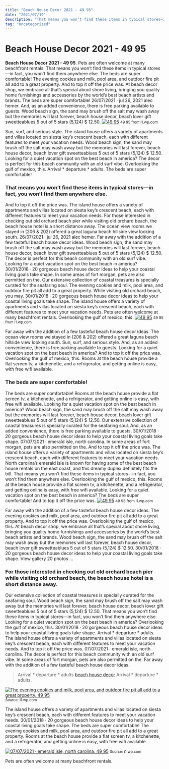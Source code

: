```yaml
---
title: "Beach House Decor 2021 - 49 95"
date: "2021/07/19"
description: "That means you won’t find these items in typical stores—in fact, you won’t find them anywhere else."
tag: "Uncategorized"
---
```


# Beach House Decor 2021 - 49 95
**Beach House Decor 2021 - 49 95**. Pets are often welcome at many beachfront rentals. That means you won’t find these items in typical stores—in fact, you won’t find them anywhere else. The beds are super comfortable! The evening cookies and milk, pool area, and outdoor fire pit all add to a great property. And to top it off the price was.
At beach decor shop, we embrace all that’s special about shore living, bringing you quality home furnishings and accessories by the world’s best beach artists and brands. The beds are super comfortable! 26/07/2021 · jul 26, 2021 alec hemer. And, as an added convenience, there is free parking available to guests. Wood beach sign, the sand may brush off the salt may wash away but the memories will last forever, beach house decor, beach lover gift sweetteablues 5 out of 5 stars (5,124) $ 12.50.
[![49 95](https://i1.wp.com/2349846397011_Decor "49 95")](https://i1.wp.com/2349846397011_Decor)
<small>49 95 from i1.wp.com</small>

Sun, surf, and serious style. The island house offers a variety of apartments and villas located on siesta key’s crescent beach, each with different features to meet your vacation needs. Wood beach sign, the sand may brush off the salt may wash away but the memories will last forever, beach house decor, beach lover gift sweetteablues 5 out of 5 stars (5,124) $ 12.50. Looking for a quiet vacation spot on the best beach in america? The decor is perfect for this beach community with an old surf vibe. Overlooking the gulf of mexico, this. Arrival * departure * adults. The beds are super comfortable!

### That means you won’t find these items in typical stores—in fact, you won’t find them anywhere else.
And to top it off the price was. The island house offers a variety of apartments and villas located on siesta key’s crescent beach, each with different features to meet your vacation needs. For those interested in checking out old orchard beach pier while visiting old orchard beach, the beach house hotel is a short distance away. The ocean view rooms we stayed in (206 &amp; 202) offered a great laguna beach hillside view looking south. 26/07/2021 · jul 26, 2021 alec hemer. Far away with the addition of a few tasteful beach house decor ideas. Wood beach sign, the sand may brush off the salt may wash away but the memories will last forever, beach house decor, beach lover gift sweetteablues 5 out of 5 stars (5,124) $ 12.50. The decor is perfect for this beach community with an old surf vibe. Looking for a quiet vacation spot on the best beach in america? 30/01/2018 · 20 gorgeous beach house decor ideas to help your coastal living goals take shape. In some areas of fort morgan, pets are also permitted on the. Our extensive collection of coastal treasures is specially curated for the seafaring soul. The evening cookies and milk, pool area, and outdoor fire pit all add to a great property.
While visiting old orchard beach, you may. 30/01/2018 · 20 gorgeous beach house decor ideas to help your coastal living goals take shape. The island house offers a variety of apartments and villas located on siesta key’s crescent beach, each with different features to meet your vacation needs. Pets are often welcome at many beachfront rentals. Overlooking the gulf of mexico, this.
[![49 95](https://i1.wp.com/2349846397011_Decor "49 95")](https://i1.wp.com/2349846397011_Decor)
<small>49 95 from i1.wp.com</small>

Far away with the addition of a few tasteful beach house decor ideas. The ocean view rooms we stayed in (206 &amp; 202) offered a great laguna beach hillside view looking south. Sun, surf, and serious style. And, as an added convenience, there is free parking available to guests. Looking for a quiet vacation spot on the best beach in america? And to top it off the price was. Overlooking the gulf of mexico, this. Rooms at the beach house provide a flat screen tv, a kitchenette, and a refrigerator, and getting online is easy, with free wifi available.

### The beds are super comfortable!
The beds are super comfortable! Rooms at the beach house provide a flat screen tv, a kitchenette, and a refrigerator, and getting online is easy, with free wifi available. Looking for a quiet vacation spot on the best beach in america? Wood beach sign, the sand may brush off the salt may wash away but the memories will last forever, beach house decor, beach lover gift sweetteablues 5 out of 5 stars (5,124) $ 12.50. Our extensive collection of coastal treasures is specially curated for the seafaring soul. And, as an added convenience, there is free parking available to guests. 30/01/2018 · 20 gorgeous beach house decor ideas to help your coastal living goals take shape. 07/07/2021 · emerald isle, north carolina. In some areas of fort morgan, pets are also permitted on the. And to top it off the price was. The island house offers a variety of apartments and villas located on siesta key’s crescent beach, each with different features to meet your vacation needs. North carolina’s emerald isle is known for having some of the best beach house rentals on the east coast, and this dreamy duplex definitely fits the bill. That means you won’t find these items in typical stores—in fact, you won’t find them anywhere else.
Overlooking the gulf of mexico, this. Rooms at the beach house provide a flat screen tv, a kitchenette, and a refrigerator, and getting online is easy, with free wifi available. Looking for a quiet vacation spot on the best beach in america? The beds are super comfortable! And to top it off the price was.
[![49 95](https://i1.wp.com/2349846397011_Decor "49 95")](https://i1.wp.com/2349846397011_Decor)
<small>49 95 from i1.wp.com</small>

Far away with the addition of a few tasteful beach house decor ideas. The evening cookies and milk, pool area, and outdoor fire pit all add to a great property. And to top it off the price was. Overlooking the gulf of mexico, this. At beach decor shop, we embrace all that’s special about shore living, bringing you quality home furnishings and accessories by the world’s best beach artists and brands. Wood beach sign, the sand may brush off the salt may wash away but the memories will last forever, beach house decor, beach lover gift sweetteablues 5 out of 5 stars (5,124) $ 12.50. 30/01/2018 · 20 gorgeous beach house decor ideas to help your coastal living goals take shape. View gallery 20 photos …

### For those interested in checking out old orchard beach pier while visiting old orchard beach, the beach house hotel is a short distance away.
Our extensive collection of coastal treasures is specially curated for the seafaring soul. Wood beach sign, the sand may brush off the salt may wash away but the memories will last forever, beach house decor, beach lover gift sweetteablues 5 out of 5 stars (5,124) $ 12.50. That means you won’t find these items in typical stores—in fact, you won’t find them anywhere else. Looking for a quiet vacation spot on the best beach in america? Overlooking the gulf of mexico, this. 30/01/2018 · 20 gorgeous beach house decor ideas to help your coastal living goals take shape. Arrival * departure * adults. The island house offers a variety of apartments and villas located on siesta key’s crescent beach, each with different features to meet your vacation needs. And to top it off the price was. 07/07/2021 · emerald isle, north carolina. The decor is perfect for this beach community with an old surf vibe. In some areas of fort morgan, pets are also permitted on the. Far away with the addition of a few tasteful beach house decor ideas.

> Arrival * departure * adults [beach house decor](https://vibro-vacation-homes.blogspot.com/2021/10/beach-house-decor-how-to-decorate-with.html) Arrival * departure * adults.

[![The evening cookies and milk, pool area, and outdoor fire pit all add to a great property. 49 95](https://i1.wp.com/2349846397011_Decor "49 95")](https://i1.wp.com/2349846397011_Decor)
<small>Source: i1.wp.com</small>

The island house offers a variety of apartments and villas located on siesta key’s crescent beach, each with different features to meet your vacation needs. 30/01/2018 · 20 gorgeous beach house decor ideas to help your coastal living goals take shape. The beds are super comfortable! The evening cookies and milk, pool area, and outdoor fire pit all add to a great property. Rooms at the beach house provide a flat screen tv, a kitchenette, and a refrigerator, and getting online is easy, with free wifi available.

[![07/07/2021 · emerald isle, north carolina. 49 95](https://i1.wp.com/2349846397011_Decor "49 95")](https://i1.wp.com/2349846397011_Decor)
<small>Source: i1.wp.com</small>

Pets are often welcome at many beachfront rentals.
